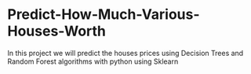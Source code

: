 # Predict-How-Much-Various-Houses-Worth
In this project we will predict the houses prices using Decision Trees and Random Forest algorithms with python using Sklearn
